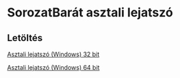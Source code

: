# SorozatBarát asztali lejatszó

## Letöltés

[Asztali lejatszó (Windows) 32 bit](https://github.com/sorozatbarat-online/asztali-lejatszo/releases/download/v1.0/SorozatBarat.Asztali.32bit.exe)

[Asztali lejatszó (Windows) 64 bit](https://github.com/sorozatbarat-online/asztali-lejatszo/releases/download/v1.0/SorozatBarat.Asztali.64bit.exe)
